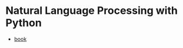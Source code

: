 Natural Language Processing with Python
==============================================================================

- [book](http://victoria.lviv.ua/html/fl5/NaturalLanguageProcessingWithPython.pdf)
